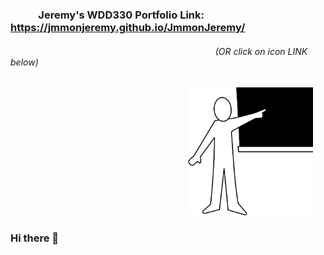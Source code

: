 ### &emsp;  &emsp; &nbsp;Jeremy's WDD330 Portfolio Link: https://jmmonjeremy.github.io/JmmonJeremy/

###### &emsp; &emsp; &nbsp; &nbsp; &nbsp; &emsp; &emsp; &nbsp; &nbsp; &emsp; &nbsp; &emsp; &emsp; &emsp; &nbsp; &nbsp; &emsp; &nbsp; &emsp; &emsp; &emsp; &nbsp; &nbsp;&emsp; &nbsp; &nbsp;(OR click on icon LINK below)                                                       

&nbsp; &emsp; &nbsp; &nbsp; &emsp; &nbsp; &emsp; &emsp; &emsp; &nbsp; &nbsp; &emsp; &nbsp; &emsp; &emsp; &emsp; &nbsp; &nbsp; &emsp; &nbsp; &emsp; &nbsp; 
[<img src="/sources/portfolio_icon.svg" width="200">](https://jmmonjeremy.github.io/JmmonJeremy/)




### Hi there 👋

<!--
**JmmonJeremy/JmmonJeremy** is a ✨ _special_ ✨ repository because its `README.md` (this file) appears on your GitHub profile.

Here are some ideas to get you started:

- 🔭 I’m currently working on ...
- 🌱 I’m currently learning ...
- 👯 I’m looking to collaborate on ...
- 🤔 I’m looking for help with ...
- 💬 Ask me about ...
- 📫 How to reach me: ...
- 😄 Pronouns: ...
- ⚡ Fun fact: ...
-->
